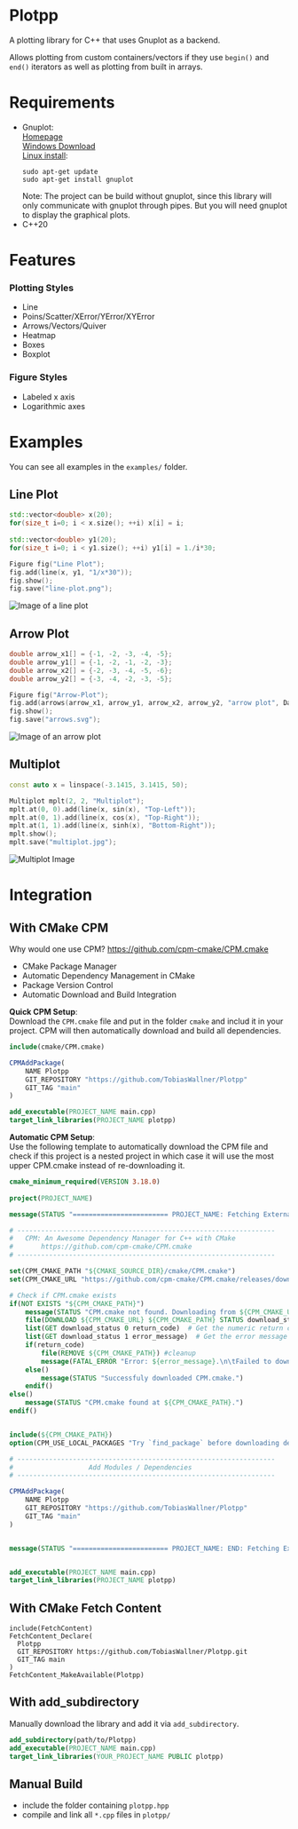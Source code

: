 Plotpp
======

A plotting library for C++ that uses Gnuplot as a backend.

Allows plotting from custom containers/vectors if they use `begin()` and `end()` iterators as well as plotting from built in arrays.

Requirements
============
- Gnuplot:  
	[Homepage](http://gnuplot.info/index.html)  
	[Windows Download](https://sourceforge.net/projects/gnuplot/files/gnuplot/)  
	[Linux install](https://riptutorial.com/gnuplot/example/11275/installation-or-setup):
	```
	sudo apt-get update
	sudo apt-get install gnuplot
	```
	Note: The project can be build without gnuplot,
	since this library will only communicate with gnuplot through pipes. 
	But you will need gnuplot to display the graphical plots.
- C++20

Features
========
### Plotting Styles
- Line
- Poins/Scatter/XError/YError/XYError
- Arrows/Vectors/Quiver
- Heatmap
- Boxes
- Boxplot

### Figure Styles
- Labeled x axis
- Logarithmic axes

Examples
========

You can see all examples in the `examples/` folder.

Line Plot
---------

```C++
std::vector<double> x(20);
for(size_t i=0; i < x.size(); ++i) x[i] = i;
	
std::vector<double> y1(20);
for(size_t i=0; i < y1.size(); ++i) y1[i] = 1./i*30;

Figure fig("Line Plot");
fig.add(line(x, y1, "1/x*30"));
fig.show();
fig.save("line-plot.png");
```
![Image of a line plot](images/line-plot.png)

Arrow Plot
----------

```C++
double arrow_x1[] = {-1, -2, -3, -4, -5};
double arrow_y1[] = {-1, -2, -1, -2, -3};
double arrow_x2[] = {-2, -3, -4, -5, -6};
double arrow_y2[] = {-3, -4, -2, -3, -5};

Figure fig("Arrow-Plot");
fig.add(arrows(arrow_x1, arrow_y1, arrow_x2, arrow_y2, "arrow plot", DataRelation::relative));
fig.show();
fig.save("arrows.svg");
```

![Image of an arrow plot](images/arrows.svg)

Multiplot
---------

```C++
const auto x = linspace(-3.1415, 3.1415, 50);

Multiplot mplt(2, 2, "Multiplot");
mplt.at(0, 0).add(line(x, sin(x), "Top-Left"));
mplt.at(0, 1).add(line(x, cos(x), "Top-Right"));
mplt.at(1, 1).add(line(x, sinh(x), "Bottom-Right"));
mplt.show();
mplt.save("multiplot.jpg");
```

![Multiplot Image](images/multiplot.jpg)

Integration
===========

With CMake CPM
--------------
Why would one use CPM? https://github.com/cpm-cmake/CPM.cmake
- CMake Package Manager
- Automatic Dependency Management in CMake
- Package Version Control
- Automatic Download and Build Integration

**Quick CPM Setup**:  
Download the `CPM.cmake` file and put in the folder `cmake` 
and includ it in your project. 
CPM will then automatically download and build all dependencies.

```cmake
include(cmake/CPM.cmake)

CPMAddPackage(
    NAME Plotpp
    GIT_REPOSITORY "https://github.com/TobiasWallner/Plotpp"
    GIT_TAG "main"
)

add_executable(PROJECT_NAME main.cpp)
target_link_libraries(PROJECT_NAME plotpp) 
```

**Automatic CPM Setup**:  
Use the following template to automatically download the CPM file 
and check if this project is a nested project in which case it will use the most upper CPM.cmake
instead of re-downloading it.
```cmake
cmake_minimum_required(VERSION 3.18.0)
 
project(PROJECT_NAME)

message(STATUS "======================== PROJECT_NAME: Fetching External Libraries =========================")

# -----------------------------------------------------------------
# 	CPM: An Awesome Dependency Manager for C++ with CMake
#		https://github.com/cpm-cmake/CPM.cmake
# -----------------------------------------------------------------

set(CPM_CMAKE_PATH "${CMAKE_SOURCE_DIR}/cmake/CPM.cmake")
set(CPM_CMAKE_URL "https://github.com/cpm-cmake/CPM.cmake/releases/download/v0.40.2/CPM.cmake")

# Check if CPM.cmake exists
if(NOT EXISTS "${CPM_CMAKE_PATH}")
    message(STATUS "CPM.cmake not found. Downloading from ${CPM_CMAKE_URL}...")
    file(DOWNLOAD ${CPM_CMAKE_URL} ${CPM_CMAKE_PATH} STATUS download_status LOG download_log)
    list(GET download_status 0 return_code)  # Get the numeric return code
	list(GET download_status 1 error_message)  # Get the error message
	if(return_code)
		file(REMOVE ${CPM_CMAKE_PATH}) #cleanup
		message(FATAL_ERROR "Error: ${error_message}.\n\tFailed to download CPM.cmake. Please check the URL and try again. Or manually place CPM.cmake in CPM_CMAKE_PATH=${CPM_CMAKE_PATH}.")
	else()
		message(STATUS "Successfuly downloaded CPM.cmake.")
    endif()
else()
    message(STATUS "CPM.cmake found at ${CPM_CMAKE_PATH}.")
endif()


include(${CPM_CMAKE_PATH})
option(CPM_USE_LOCAL_PACKAGES "Try `find_package` before downloading dependencies" ON)

# -----------------------------------------------------------------
# 					Add Modules / Dependencies
# -----------------------------------------------------------------

CPMAddPackage(
    NAME Plotpp
    GIT_REPOSITORY "https://github.com/TobiasWallner/Plotpp"
    GIT_TAG "main"
)


message(STATUS "======================== PROJECT_NAME: END: Fetching External Libraries =========================")


add_executable(PROJECT_NAME main.cpp)
target_link_libraries(PROJECT_NAME plotpp) 
```

With CMake Fetch Content
------------------------
```
include(FetchContent)
FetchContent_Declare(
  Plotpp
  GIT_REPOSITORY https://github.com/TobiasWallner/Plotpp.git
  GIT_TAG main
)
FetchContent_MakeAvailable(Plotpp)
```

With add_subdirectory
------------------------
Manually download the library and add it via `add_subdirectory`.
```cmake
add_subdirectory(path/to/Plotpp)
add_executable(PROJECT_NAME main.cpp)
target_link_libraries(YOUR_PROJECT_NAME PUBLIC plotpp)
```
Manual Build
------------
- include the folder containing `plotpp.hpp`
- compile and link all `*.cpp` files in `plotpp/`


